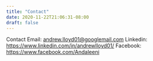 ```yaml
---
title: "Contact"
date: 2020-11-22T21:06:31-08:00
draft: false
---
```


Contact
Email: andrew.lloyd01@googlemail.com
Linkedin: https://www.linkedin.com/in/andrewlloyd01/
Facebook: https://www.facebook.com/Andaleeni
